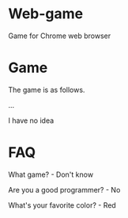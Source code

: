 # Web-game
Game for Chrome web browser
# Game
The game is as follows. 

...

I have no idea

# FAQ
What game? - Don't know

Are you a good programmer? - No

What's your favorite color? - Red
